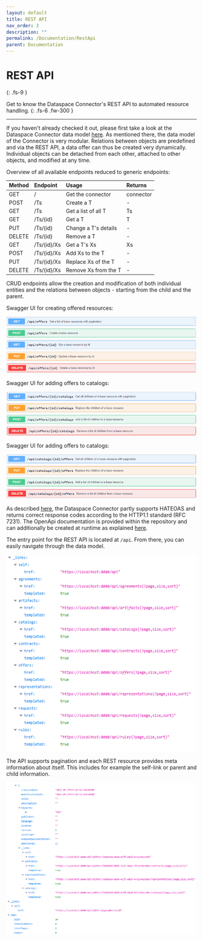 ```yaml
---
layout: default
title: REST API
nav_order: 3
description: ""
permalink: /Documentation/RestApi
parent: Documentation
---
```


# REST API
{: .fs-9 }

Get to know the Dataspace Connector's REST API to automated resource handling.
{: .fs-6 .fw-300 }

---

If you haven't already checked it out, please first take a look at the Dataspace Connector data 
model [here](data-model.md). As mentioned there, the data model of the Connector is very modular. 
Relations between objects are predefined and via the REST API, a data offer can thus be created very 
dynamically. Individual objects can be detached from each other, attached to other objects, and 
modified at any time. 

Overview of all available endpoints reduced to generic endpoints:

| Method | Endpoint    | Usage                | Returns   |
| :----- | :---------- | :------------------- | :-----    |
| GET    | /           | Get the connector    | connector |
| POST   | /Ts         | Create a T           | -         |
| GET    | /Ts         | Get a list of all T  | Ts        |
| GET    | /Ts/{id}    | Get a T              | T         |
| PUT    | /Ts/{id}    | Change a T's details | -         |
| DELETE | /Ts/{id}    | Remove a T           | -         |
| GET    | /Ts/{id}/Xs | Get a T's Xs         | Xs        |
| POST   | /Ts/{id}/Xs | Add Xs to the T      | -         |
| PUT    | /Ts/{id}/Xs | Replace Xs of the T  | -         |
| DELETE | /Ts/{id}/Xs | Remove Xs from the T | -         |

CRUD endpoints allow the creation and modification of both individual entities and the relations 
between objects - starting from the child and the parent.

Swagger UI for creating offered resources:

![Swagger API Offers](../../assets/images/swagger_offer.png)

Swagger UI for adding offers to catalogs:

![Swagger API Offers to Catalogs](../../assets/images/swagger_offer_catalogs.png)

Swagger UI for adding offers to catalogs:

![Swagger API Catalog to Offers](../../assets/images/swagger_catalogs_offer.png)

As described [here](../features.md), the Dataspace Connector partly supports HATEOAS and 
returns correct response codes according to the HTTP1.1 standard (RFC 7231). The OpenApi 
documentation is provided within the repository and can additionally be created at runtime as 
explained [here](../deployment/build.md#maven).

The entry point for the REST API is located at `/api`. From there, you can easily navigate through 
the data model. 

![REST API](../../assets/images/rest_api.png)

The API supports pagination and each REST resource provides meta information about 
itself. This includes for example the self-link or parent and child information.

![REST Example Offer](../../assets/images/rest_offer.png)
